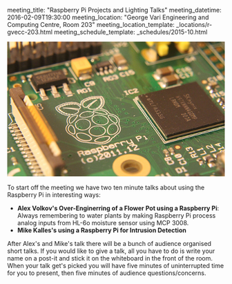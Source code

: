 meeting_title: "Raspberry Pi Projects and Lighting Talks"
meeting_datetime: 2016-02-09T19:30:00
meeting_location: "George Vari Engineering and Computing Centre, Room 203"
meeting_location_template: _locations/r-gvecc-203.html
meeting_schedule_template: _schedules/2015-10.html

<img src="/static/uploads/meetings/2016-02/raspberrypi.jpg" alt="Raspberry Pi by Andreas_K">

To start off the meeting we have two ten minute talks about using the Raspberry Pi in interesting ways:

* **Alex Volkov's Over-Enginerring of a Flower Pot using a Raspberry Pi**: Always remembering to water plants by making Raspberry Pi process analog inputs from HL-6o moisture sensor using MCP 3008.
* **Mike Kalles's using a Raspberry Pi for Intrusion Detection**

After Alex's and Mike's talk there will be a bunch of audience organised short talks. If you would like to give a talk, all you have to do is write your name on a post-it and stick it on the whiteboard in the front of the room. When your talk get's picked you will have five minutes of uninterrupted time for you to present, then five minutes of audience questions/concerns.
